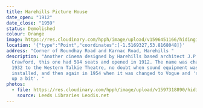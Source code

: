 ```yaml
---
title: Harehills Picture House
date_open: "1912"
date_close: "1959"
status: Demolished
colour: Orange
image: https://res.cloudinary.com/hpph/image/upload/v1596451166/hidinginplainsight/harehillspicturehouse.svg
location: '{"type":"Point","coordinates":[-1.5169327,53.8168048]}'
address: "Corner of Roundhay Road and Karnac Road, Harehills "
description: "Another cinema designed by Harehills based architect J.P.
  Crawford, this one had 594 seats and opened in 1912. The name was changed in
  1932 to the Western Talkie Theatre, no doubt when sound equipment was
  installed, and then again in 1954 when it was changed to Vogue and 'smartened
  up a bit'. "
photos:
  - file: https://res.cloudinary.com/hpph/image/upload/v1597318890/hidinginplainsight/Harehills_Picture_House_Leeds_Libraries_20031013_58454532.jpg
    source: Leeds Libraries Leodis.net
---
```


